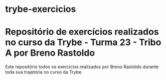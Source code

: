 # trybe-exercicios

# Repositório de exercícios realizados no curso da Trybe - Turma 23 - Tribo A por Breno Rastoldo

Este repositório todos os exercícios realizados por Breno Rastoldo durante toda sua trajetória no curso da Trybe.
